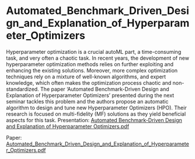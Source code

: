 # Automated_Benchmark_Driven_Design_and_Explanation_of_Hyperparameter_Optimizers

Hyperparameter optimization is a crucial autoML part, a time-consuming task, and very often a chaotic task. In recent years, the development of new hyperparameter optimization methods relies on further exploiting and enhancing the existing solutions. Moreover, more complex optimization techniques rely on a mixture of well-known algorithms, and expert knowledge, which often makes the optimization process chaotic and non-standardized. The paper ‘Automated Benchmark-Driven Design and Explanation of Hyperparameter Optimizers’ presented during the next seminar tackles this problem and the authors propose an automatic algorithm to design and tune new Hyperparameter Optimizers (HPO). Their research is focused on multi-fidelity (MF) solutions as they yield beneficial aspects for this task.
Presentation: [Automated Benchmark-Driven Design and Explanation of Hyperparameter Optimizers.pdf](https://github.com/MI2DataLab/MI2DataLab_Seminarium/files/11477881/Automated.Benchmark-Driven.Design.and.Explanation.of.Hyperparameter.Optimizers.pdf)

Paper: [Automated_Benchmark_Driven_Design_and_Explanation_of_Hyperparameter_Optimizers.pdf](https://github.com/MI2DataLab/MI2DataLab_Seminarium/files/11477882/Automated_Benchmark_Driven_Design_and_Explanation_of_Hyperparameter_Optimizers.pdf)
